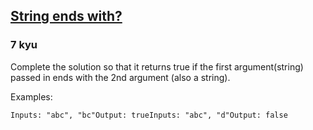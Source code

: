 <h2><a href=https://www.codewars.com/kata/51f2d1cafc9c0f745c00037d/train/java target="_blank">String ends with?</a></h2><h3>7 kyu</h3><p>Complete the solution so that it returns true if the first argument(string) passed in ends with the 2nd argument (also a string).</p><p>Examples:</p><pre><code>Inputs: "abc", "bc"Output: trueInputs: "abc", "d"Output: false</code></pre>